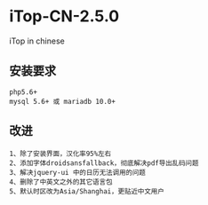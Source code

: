 # iTop-CN-2.5.0  
iTop in chinese  

## 安装要求  
```
php5.6+  
mysql 5.6+ 或 mariadb 10.0+  
```

## 改进  
```
1、除了安装界面，汉化率95%左右  
2、添加字体droidsansfallback，彻底解决pdf导出乱码问题  
3、解决jquery-ui 中的日历无法调用的问题  
4、删除了中英文之外的其它语言包  
5、默认时区改为Asia/Shanghai，更贴近中文用户  
```
